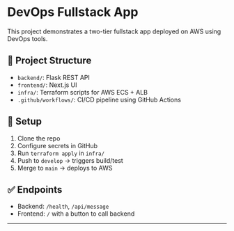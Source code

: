 # DevOps Fullstack App

This project demonstrates a two-tier fullstack app deployed on AWS using DevOps tools.

## 📁 Project Structure

- `backend/`: Flask REST API
- `frontend/`: Next.js UI
- `infra/`: Terraform scripts for AWS ECS + ALB
- `.github/workflows/`: CI/CD pipeline using GitHub Actions

## 🔧 Setup

1. Clone the repo
2. Configure secrets in GitHub
3. Run `terraform apply` in `infra/`
4. Push to `develop` → triggers build/test
5. Merge to `main` → deploys to AWS

## ✅ Endpoints

- Backend: `/health`, `/api/message`
- Frontend: `/` with a button to call backend

---
